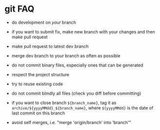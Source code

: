 # git FAQ

- do development on _your_ branch
- if you want to submit fix, make new branch with your changes and then make pull request
- make pull request to latest dev branch
- merge dev branch to your branch as often as possible

- do not commit binary files, especially ones that can be generated
- respect the project structure
- try to reuse existing code
- do not commit blindly all files (check you diff before committing)

- if you want to close branch `${branch_name}`,
  tag it as `archive/${yyyyMMdd}_${branch_name}`,
  where `${yyyyMMdd}` is the date of last commit on this branch

- avoid self merges, i.e. "merge 'origin/branch' into 'branch'"
